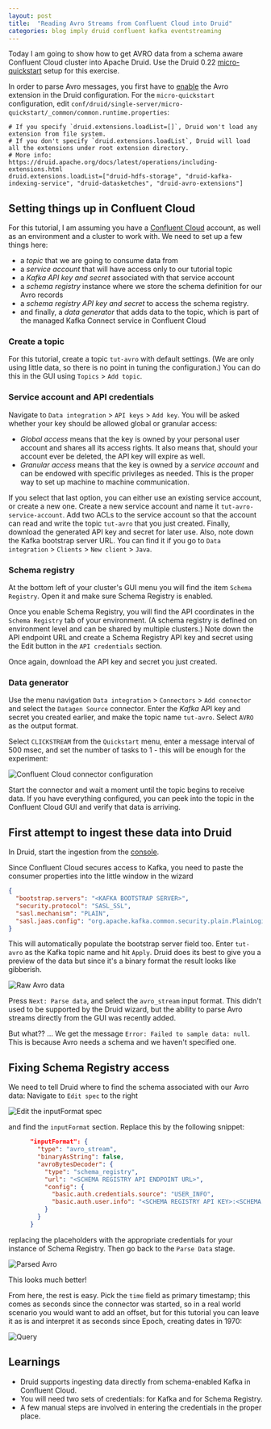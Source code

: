 ```yaml
---
layout: post
title:  "Reading Avro Streams from Confluent Cloud into Druid"
categories: blog imply druid confluent kafka eventstreaming
---
```


Today I am going to show how to get AVRO data from a schema aware Confluent Cloud cluster into Apache Druid. Use the Druid 0.22 [micro-quickstart](https://druid.apache.org/docs/latest/tutorials/index.html) setup for this exercise.

In order to parse Avro messages, you first have to [enable](https://druid.apache.org/docs/0.22.0/development/extensions.html#loading-extensions) the Avro extension in the Druid configuration. For the `micro-quickstart` configuration, edit `conf/druid/single-server/micro-quickstart/_common/common.runtime.properties`:

```properties
# If you specify `druid.extensions.loadList=[]`, Druid won't load any extension from file system.
# If you don't specify `druid.extensions.loadList`, Druid will load all the extensions under root extension directory.
# More info: https://druid.apache.org/docs/latest/operations/including-extensions.html
druid.extensions.loadList=["druid-hdfs-storage", "druid-kafka-indexing-service", "druid-datasketches", "druid-avro-extensions"]
```

## Setting things up in Confluent Cloud

For this tutorial, I am assuming you have a [Confluent Cloud](https://confluent.cloud) account, as well as an environment and a cluster to work with. We need to set up a few things here:
- a _topic_ that we are going to consume data from
- a _service account_ that will have access only to our tutorial topic
- a _Kafka API key and secret_ associated with that service account
- a _schema registry_ instance where we store the schema definition for our Avro records
- a _schema registry API key and secret_ to access the schema registry.
- and finally, a _data generator_ that adds data to the topic, which is part of the managed Kafka Connect service in Confluent Cloud

### Create a topic

For this tutorial, create a topic `tut-avro` with default settings. (We are only using little data, so there is no point in tuning the configuration.) You can do this in the GUI using `Topics` > `Add topic`.

### Service account and API credentials

Navigate to `Data integration` > `API keys` > `Add key`. You will be asked whether your key should be allowed global or granular access:
- _Global access_ means that the key is owned by your personal user account and shares all its access rights. It also means that, should your account ever be deleted, the API key will expire as well.
- _Granular access_ means that the key is owned by a _service account_ and can be endowed with specific privileges as needed. This is the proper way to set up machine to machine communication.

If you select that last option, you can either use an existing service account, or create a new one. Create a new service account and name it `tut-avro-service-account`. Add two ACLs to the service account so that the account can read and write the topic `tut-avro` that you just created. Finally, download the generated API key and secret for later use. Also, note down the Kafka bootstrap server URL. You can find it if you go to `Data integration` > `Clients` > `New client` > `Java`.

### Schema registry

At the bottom left of your cluster's GUI menu you will find the item `Schema Registry`. Open it and make sure Schema Registry is enabled.

Once you enable Schema Registry, you will find the API coordinates in the `Schema Registry` tab of your environment. (A schema registry is defined on environment level and can be shared by multiple clusters.) Note down the API endpoint URL and create a Schema Registry API key and secret using the Edit button in the `API credentials` section.

Once again, download the API key and secret you just created.

### Data generator

Use the menu navigation `Data integration` > `Connectors` > `Add connector` and select the `Datagen Source` connector. Enter the _Kafka_ API key and secret you created earlier, and make the topic name `tut-avro`. Select `AVRO` as the output format.

Select `CLICKSTREAM` from the `Quickstart` menu, enter a message interval of 500 msec, and set the number of tasks to 1 - this will be enough for the experiment:

![Confluent Cloud connector configuration](/assets/2021-10-19-1-confluent-cloud.jpeg)

Start the connector and wait a moment until the topic begins to receive data. If you have everything configured, you can peek into the topic in the Confluent Cloud GUI and verify that data is arriving.

## First attempt to ingest these data into Druid

In Druid, start the ingestion from the [console](http://localhost:8888/unified-console.html#load-data).

Since Confluent Cloud secures access to Kafka, you need to paste the consumer properties into the little window in the wizard

```json
{
  "bootstrap.servers": "<KAFKA BOOTSTRAP SERVER>",
  "security.protocol": "SASL_SSL",
  "sasl.mechanism": "PLAIN",
  "sasl.jaas.config": "org.apache.kafka.common.security.plain.PlainLoginModule  required username=\"<KAFKA API KEY>\" password=\"<KAFKA SECRET>\";"
} 
```
This will automatically populate the bootstrap server field too. Enter `tut-avro` as the Kafka topic name and hit `Apply`. Druid does its best to give you a preview of the data but since it's a binary format the result looks like gibberish.

![Raw Avro data](/assets/2021-10-19-2-load-gibberish.jpeg)

Press `Next: Parse data`, and select the `avro_stream` input format. This didn't used to be supported by the Druid wizard, but the ability to parse Avro streams directly from the GUI was recently added.

But what?? ... We get the message `Error: Failed to sample data: null`. This is because Avro needs a schema and we haven't specified one.

## Fixing Schema Registry access

We need to tell Druid where to find the schema associated with our Avro data: Navigate to `Edit spec` to the right

![Edit the inputFormat spec](/assets/2021-10-19-3-edit-spec.jpeg)

and find the `inputFormat` section. Replace this by the following snippet:
```json
      "inputFormat": {
        "type": "avro_stream",
        "binaryAsString": false,
        "avroBytesDecoder": {
          "type": "schema_registry",
          "url": "<SCHEMA REGISTRY API ENDPOINT URL>",
          "config": {
            "basic.auth.credentials.source": "USER_INFO",
            "basic.auth.user.info": "<SCHEMA REGISTRY API KEY>:<SCHEMA REGISTRY SECRET>"
          }
        }
      }
```
replacing the placeholders with the appropriate credentials for your instance of Schema Registry. Then go back to the `Parse Data` stage.

![Parsed Avro](/assets/2021-10-19-4-load-parsed.jpeg)

This looks much better!

From here, the rest is easy. Pick the `time` field as primary timestamp; this comes as seconds since the connector was started, so in a real world scenario you would want to add an offset, but for this tutorial you can leave it as is and interpret it as seconds since Epoch, creating dates in 1970:

![Query](/assets/2021-10-19-5-query.jpeg)

## Learnings

- Druid supports ingesting data directly from schema-enabled Kafka in Confluent Cloud.
- You will need two sets of credentials: for Kafka and for Schema Registry.
- A few manual steps are involved in entering the credentials in the proper place.
